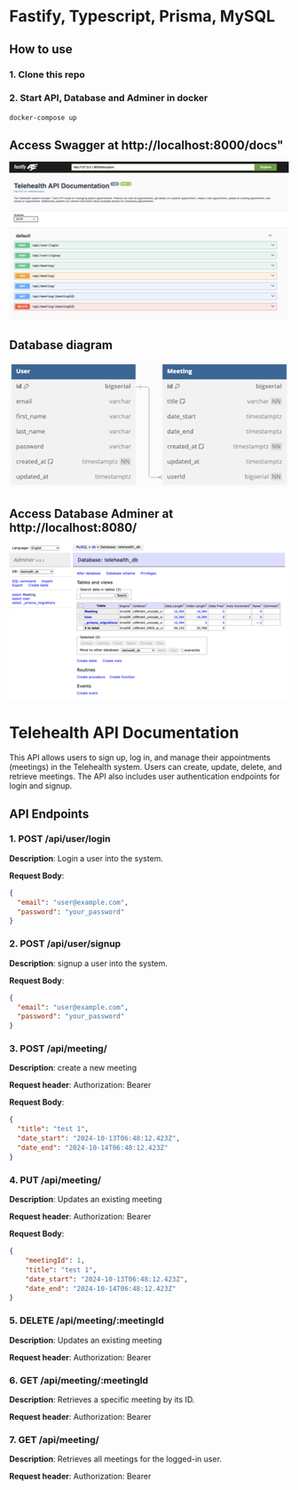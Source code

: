 
# Fastify, Typescript, Prisma, MySQL

## How to use

### 1. Clone this repo 


### 2. Start API, Database and Adminer in docker
```sh
docker-compose up
```


## Access Swagger at http://localhost:8000/docs"
![swagger](./docs/swagger-image.png)

##  Database diagram
![database diagram](./docs/dbdiagram-image.png)

##  Access Database Adminer at http://localhost:8080/
![database diagram](./docs/adminer-image.png)


# Telehealth API Documentation

This API allows users to sign up, log in, and manage their appointments (meetings) in the Telehealth system. Users can create, update, delete, and retrieve meetings. The API also includes user authentication endpoints for login and signup.

## API Endpoints

### 1. POST /api/user/login

**Description**: Login a user into the system.

**Request Body**:
```json
{
  "email": "user@example.com",
  "password": "your_password"
}
```

### 2. POST /api/user/signup

**Description**: signup a user into the system.

**Request Body**:
```json
{
  "email": "user@example.com",
  "password": "your_password"
}
```

### 3. POST /api/meeting/

**Description**: create a new meeting

**Request header**: Authorization: Bearer <token>

**Request Body**:
```json
{
  "title": "test 1",
  "date_start": "2024-10-13T06:48:12.423Z",
  "date_end": "2024-10-14T06:48:12.423Z"
}
```

### 4. PUT /api/meeting/

**Description**: Updates an existing meeting

**Request header**: Authorization: Bearer <token>

**Request Body**:

```json
{
    "meetingId": 1,
    "title": "test 1",
    "date_start": "2024-10-13T06:48:12.423Z",
    "date_end": "2024-10-14T06:48:12.423Z"
}
```

### 5. DELETE /api/meeting/:meetingId

**Description**: Updates an existing meeting

**Request header**: Authorization: Bearer <token>

### 6. GET /api/meeting/:meetingId

**Description**: Retrieves a specific meeting by its ID.

**Request header**: Authorization: Bearer <token>

### 7. GET /api/meeting/

**Description**: Retrieves all meetings for the logged-in user.

**Request header**: Authorization: Bearer <token>